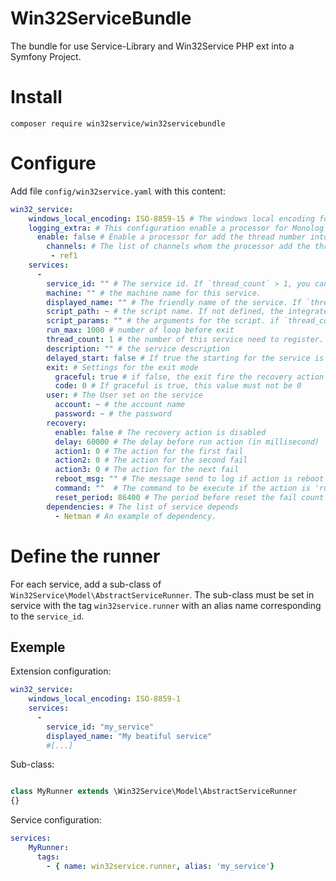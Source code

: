 # Win32ServiceBundle
The bundle for use Service-Library and Win32Service PHP ext into a Symfony Project.


# Install

```shell
composer require win32service/win32servicebundle
```

# Configure

Add file `config/win32service.yaml` with this content:

```yaml
win32_service:
    windows_local_encoding: ISO-8859-15 # The windows local encoding for convert the string UTF-8 from configuration to the local encoding.
    logging_extra: # This configuration enable a processor for Monolog
      enable: false # Enable a processor for add the thread number into the extra fields
        channels: # The list of channels whom the processor add the thread number. If empty, the thread number is added for all channels.
         - ref1
    services:
      -
        service_id: "" # The service id. If `thread_count` > 1, you can use `%d` to define the place of the thread number
        machine: "" # the machine name for this service. 
        displayed_name: "" # The friendly name of the service. If `thread_count` > 1, you can use `%d` to define the place of the thread number
        script_path: ~ # the script name. If not defined, the integrated execute command is used.
        script_params: "" # the arguments for the script. if `thread_count` > 1, you can use `%d` to define the place of the thread number
        run_max: 1000 # number of loop before exit
        thread_count: 1 # the number of this service need to register. Use `%d` into `service_id`, `displayed_name` and `script_params` for contains the service number.
        description: "" # the service description
        delayed_start: false # If true the starting for the service is delayed
        exit: # Settings for the exit mode
          graceful: true # if false, the exit fire the recovery action
          code: 0 # If graceful is true, this value must not be 0
        user: # The User set on the service
          account: ~ # the account name
          password: ~ # the password
        recovery:
          enable: false # The recovery action is disabled
          delay: 60000 # The delay before run action (in millisecond)
          action1: 0 # The action for the first fail
          action2: 0 # The action for the second fail
          action3: 0 # The action for the next fail
          reboot_msg: "" # The message send to log if action is reboot the server
          command: ""  # The command to be execute if the action is 'run command'
          reset_period: 86400 # The period before reset the fail count (in minutes)
        dependencies: # The list of service depends
          - Netman # An example of dependency.

```

# Define the runner

For each service, add a sub-class of `Win32Service\Model\AbstractServiceRunner`.
The sub-class must be set in service with the tag `win32service.runner` with an alias name corresponding to the `service_id`.

## Exemple

Extension configuration:

```yaml
win32_service:
    windows_local_encoding: ISO-8859-1
    services:
      -
        service_id: "my_service"
        displayed_name: "My beatiful service"
        #[...]

```


Sub-class:

```php

class MyRunner extends \Win32Service\Model\AbstractServiceRunner
{}

```

Service configuration:

```yaml
services:
    MyRunner:
      tags:
        - { name: win32service.runner, alias: 'my_service'}
```
